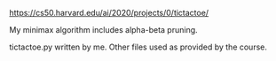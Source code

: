 https://cs50.harvard.edu/ai/2020/projects/0/tictactoe/

My minimax algorithm includes alpha-beta pruning.

tictactoe.py written by me. Other files used as provided by the course.
